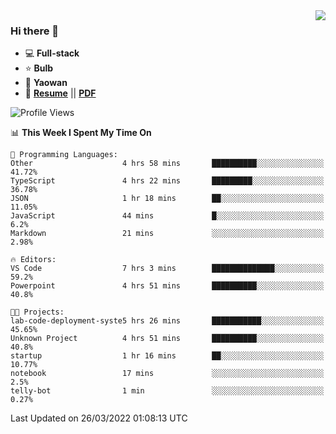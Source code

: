 <img align="right" src="https://github-readme-stats.vercel.app/api?username=LolipopJ&show_icons=true&count_private=true&hide_title=true&include_all_commits=true&theme=vue">

### Hi there 👋

- :computer: **Full-stack**
- :star: **Bulb**
- :pill: **Yaowan**
- :milky_way: [**Resume**](https://lolipopj.github.io/resume/) || [**PDF**](https://cdn.jsdelivr.net/gh/lolipopj/resume/export/resume-en.pdf)

<!--START_SECTION:waka-->
![Profile Views](http://img.shields.io/badge/Profile%20Views-247-blue)

📊 **This Week I Spent My Time On** 

```text
💬 Programming Languages: 
Other                    4 hrs 58 mins       ██████████░░░░░░░░░░░░░░░   41.72% 
TypeScript               4 hrs 22 mins       █████████░░░░░░░░░░░░░░░░   36.78% 
JSON                     1 hr 18 mins        ██░░░░░░░░░░░░░░░░░░░░░░░   11.05% 
JavaScript               44 mins             █░░░░░░░░░░░░░░░░░░░░░░░░   6.2% 
Markdown                 21 mins             ░░░░░░░░░░░░░░░░░░░░░░░░░   2.98%

🔥 Editors: 
VS Code                  7 hrs 3 mins        ██████████████░░░░░░░░░░░   59.2% 
Powerpoint               4 hrs 51 mins       ██████████░░░░░░░░░░░░░░░   40.8%

🐱‍💻 Projects: 
lab-code-deployment-syste5 hrs 26 mins       ███████████░░░░░░░░░░░░░░   45.65% 
Unknown Project          4 hrs 51 mins       ██████████░░░░░░░░░░░░░░░   40.8% 
startup                  1 hr 16 mins        ██░░░░░░░░░░░░░░░░░░░░░░░   10.77% 
notebook                 17 mins             ░░░░░░░░░░░░░░░░░░░░░░░░░   2.5% 
telly-bot                1 min               ░░░░░░░░░░░░░░░░░░░░░░░░░   0.27%

```


 Last Updated on 26/03/2022 01:08:13 UTC
<!--END_SECTION:waka-->
